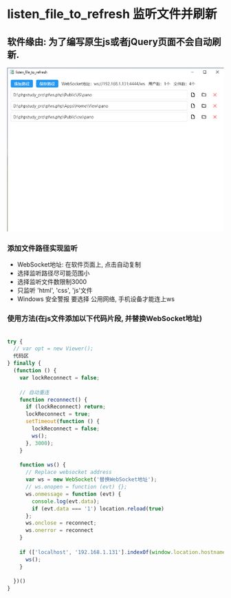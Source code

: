 # listen_file_to_refresh 监听文件并刷新

## 软件缘由: 为了编写原生js或者jQuery页面不会自动刷新.

![Image text](./doc/1.png)

### 添加文件路径实现监听

- WebSocket地址: 在软件页面上, 点击自动复制
- 选择监听路径尽可能范围小
- 选择监听文件数限制3000
- 只监听 'html', 'css', 'js'文件
- Windows 安全警报 要选择 公用网络, 手机设备才能连上ws

### 使用方法(在js文件添加以下代码片段, 并替换WebSocket地址)

```js

try {
  // var opt = new Viewer();
  代码区
} finally {
  (function () {
    var lockReconnect = false;

    // 自动重连
    function reconnect() {
      if (lockReconnect) return;
      lockReconnect = true;
      setTimeout(function () {
        lockReconnect = false;
        ws();
      }, 3000);
    }

    function ws() {
      // Replace websocket address
      var ws = new WebSocket('替换WebSocket地址');
      // ws.onopen = function (evt) {};
      ws.onmessage = function (evt) {
        console.log(evt.data);
        if (evt.data === '1') location.reload(true)
      };
      ws.onclose = reconnect;
      ws.onerror = reconnect
    }

    if (['localhost', '192.168.1.131'].indexOf(window.location.hostname) > -1) {
      ws();
    }

  })()
}

```